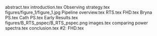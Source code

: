 abstract.tex
introduction.tex
Observing strategy.tex
figures/figure_1/figure_1.jpg
Pipeline overview.tex
RTS.tex
FHD.tex
Bryna PS.tex
Cath PS.tex
Early Results.tex
figures/B_RTS_pspec/B_RTS_pspec.png
images.tex
comparing power spectra.tex
conclusion.tex
#2: FHD.tex
